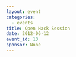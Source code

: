 ```yaml
---
layout: event
categories: 
  - events
title: Open Hack Session
date: 2012-06-12
event_id: 13
sponsor: None
---
```



